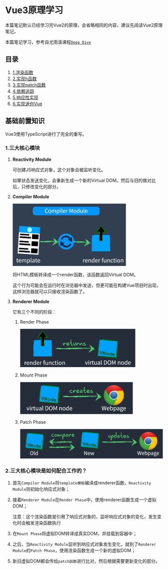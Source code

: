 
# Vue3原理学习

本篇笔记默认已经学习完Vue2的原理，会省略相同的内容，建议先阅读Vue2原理笔记。


本篇笔记学习，参考自尤雨溪课程[`Deep Dive`](https://www.bilibili.com/video/BV1rC4y187Vw?spm_id_from=333.788.player.switch&vd_source=6eb095cb0562513bfc69ebc6ae07e057&p=2)


## 目录

1. [1.渲染函数](./1.渲染函数.md)
2. [2.实现h函数](./2.实现h函数.md)
3. [3.实现patch函数](./3.实现patch函数.md)
4. [4.依赖追踪](./4.依赖追踪.md)
5. [5.响应性实现](./5.响应性实现.md)
6. [6.实现迷你Vue](./6.实现迷你Vue.md)



## 基础前置知识

Vue3使用TypeScript进行了完全的重写。

### 1.三大核心模块

1. **Reactivity Module**

   可创建JS响应式对象，这个对象会被监听变化。

   如果状态发送变化，会重新生成一个新的Virtual DOM，然后与旧的做对比后，只修改变化的部分。

2. **Compiler Module**

   ![image-20240701174318832](./markdown_assets/image-20240701174318832.png)

   将HTML模板转译成一个render函数，该函数返回Virtual DOM。

   这个行为可能会在运行时在浏览器中发送，但更可能在构建Vue项目时出现，这样浏览器就可以只接收渲染函数了。

3. **Renderer Module**

   它有三个不同的阶段：

   1. Render Phase

      ![image-20240701174824489](./markdown_assets/image-20240701174824489.png)

   2. Mount Phase

      ![image-20240701174836416](./markdown_assets/image-20240701174836416.png)

   3. Patch Phase

      ![image-20240701174909024](./markdown_assets/image-20240701174909024.png)


### 2.三大核心模块是如何配合工作的？

1. 首先`Compiler Module`将`template模板`编译成renderer函数，`Reactivity Module`则初始化响应式对象；

2. 接着`Renderer Module`在`Render Phase`中，使用renderer函数生成一个虚拟DOM；

   注意：这个渲染函数是引用了响应式对象的，监听响应式对象的变化，发生变化时会触发渲染函数执行

3. 在`Mount Phase`将虚拟DOM转译成真实DOM，并挂载到容器中；

4. 之后，当`Reactivity Module`监听到响应式对象发生变化，就到了`Renderer Module`的`Patch Phase`，使用渲染函数生成一个新的虚拟DOM；

5. 新旧虚拟DOM都会传给`patch函数`进行比对，然后根据需要更新变化的部分。
